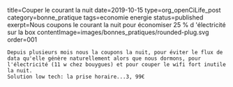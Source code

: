 title=Couper le courant la nuit
date=2019-10-15
type=org_openCiLife_post
category=bonne_pratique
tags=economie energie
status=published
exerpt=Nous coupons le courant la nuit pour économiser 25 % d 'électricité sur la box
contentImage=images/bonnes_pratiques/rounded-plug.svg
order=001
~~~~~~
Depuis plusieurs mois nous la coupons la nuit, pour éviter le flux de data qu'elle génère naturellement alors que nous dormons, pour l'électricité (11 w chez bouygues) et pour couper le wifi fort inutile la nuit.
Solution low tech: la prise horaire...3, 99€